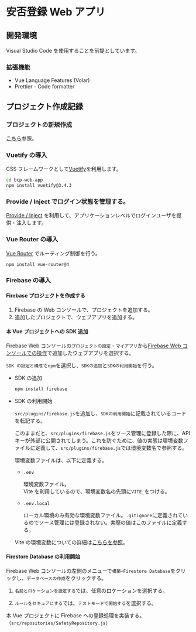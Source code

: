# 安否登録 Web アプリ

## 開発環境

Visual Studio Code を使用することを前提としています。

### 拡張機能

- Vue Language Features (Volar)
- Prettier - Code formatter

## プロジェクト作成記録

### プロジェクトの新規作成

[こちら](../REAMDME.md)参照。

### Vuetify の導入

CSS フレームワークとして[Vuetify](https://vuetifyjs.com/en/)を利用します。

```sh
cd bcp-web-app
npm install vuetify@3.4.3
```

### Provide / Inject でログイン状態を管理する。

[Provide / Inject](https://ja.vuejs.org/guide/components/provide-inject) を利用して、アプリケーションレベルでログインユーザを提供・注入します。

### Vue Router の導入

[Vue Router](https://router.vuejs.org/) でルーティング制御を行う。

```sh
npm install vue-router@4
```

### Firebase の導入

#### Firebase プロジェクトを作成する

1. Firebase の Web コンソールで、プロジェクトを追加する。
1. 追加したプロジェクトで、ウェブアプリを追加する。

#### 本 Vue プロジェクトへの SDK 追加

Firebase Web コンソールの`プロジェクトの設定` - `マイアプリ`から[Firebase Web コンソールでの操作](#firebase-web-コンソールでの操作)で追加したウェブアプリを選択する。

`SDK の設定と構成`で`npm`を選択し、`SDKの追加`と`SDKの利用開始`を行う。

- SDK の追加

  ```sh
  npm install firebase
  ```

* SDK の利用開始

  `src/plugins/firebase.js`を追加し、`SDKの利用開始`に記載されているコードを転記する。

  このままだと、`src/plugins/firebase.js`をソース管理に登録した際に、API キーが外部に公開されてしまう。これを防ぐために、値の実態は環境変数ファイルに定義して、`src/plugins/firebase.js`では環境変数名で参照する。

  環境変数ファイルは、以下に定義する。

  - `.env`

    環境変数ファイル。  
    Vite を利用しているので、環境変数名の先頭に`VITE_`をつける。

  - `.env.local`

    ローカル環境のみ有効な環境変数ファイル。`.gitignore`に定義されているのでソース管理には登録されない。実際の値はこのファイルに定義する。

  Vite の環境変数についての詳細は[こちらを参照](https://ja.vitejs.dev/guide/env-and-mode.html)。

#### Firestore Database の利用開始

Firebase Web コンソールの左側のメニューで`構築`-`Firestore Database`をクリックし、`データベースの作成`をクリックする。

1. `名前とロケーションを設定する`では、任意のロケーションを選択する。

1. `ルールをセキュアにする`では、`テストモードで開始する`を選択する。

本 Vue プロジェクトに Firebase への登録処理を実装する。  
（`src/repositories/SafetyRepository.js`）
